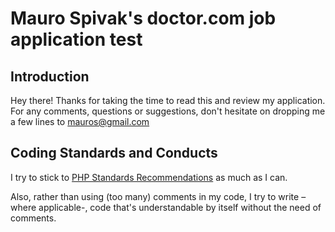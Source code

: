 # Mauro Spivak's doctor.com job application test

## Introduction

Hey there! Thanks for taking the time to read this and review my application. For any comments, questions or suggestions, don't hesitate on dropping me a few lines to mauros@gmail.com

## Coding Standards and Conducts

I try to stick to [PHP Standards Recommendations](http://www.php-fig.org/psr/) as much as I can. 

Also, rather than using (too many) comments in my code, I try to write –where applicable-, code that's understandable by itself without the need of comments.